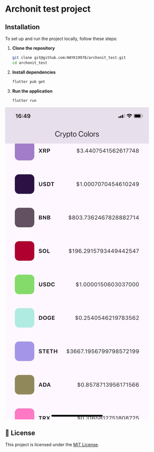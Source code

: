 # Archonit test project

## Installation

To set up and run the project locally, follow these steps:

1. **Clone the repository**

   ```sh
   git clone git@github.com:HAYK19978/archonit_test.git
   cd archonit_test
   ```

2. **Install dependencies**

   ```sh
   flutter pub get
   ```

3. **Run the application**
   ```sh
   flutter run
   ```

![Crypto Colors Preview](1.jpeg)

## 📄 License

This project is licensed under the [MIT License](LICENSE).
